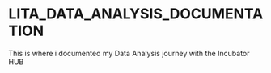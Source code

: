 # LITA_DATA_ANALYSIS_DOCUMENTATION
This is where i documented my Data Analysis journey with the Incubator HUB
